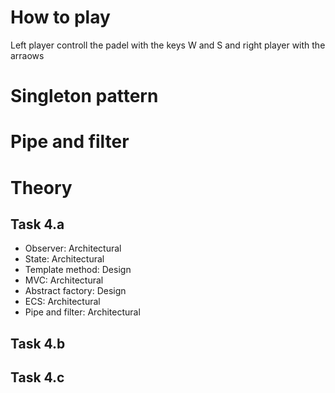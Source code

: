 # How to play
Left player controll the padel with the keys W and S and right player with the arraows

# Singleton pattern


# Pipe and filter


# Theory
## Task 4.a
- Observer: Architectural
- State: Architectural
- Template method: Design
- MVC: Architectural
- Abstract factory: Design
- ECS: Architectural
- Pipe and filter: Architectural

## Task 4.b

## Task 4.c


